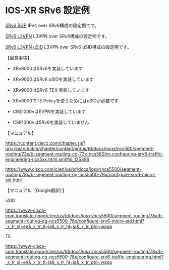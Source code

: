 # IOS-XR SRv6 設定例

[SRv6 BGP](README.srv6_bgp.md) IPv4 over SRv6構成の設定例です。

[SRv6 L3VPN](README.srv6_l3vpn.md) L3VPN over SRv6構成の設定例です。

[SRv6 L3VPN uSID](README.srv6_l3vpn_usid.md) L3VPN over SRv6 uSID構成の設定例です。


【留意事項】

- XRv9000はSRv6を実装しています

- XRv9000はSRv6 uSIDを実装しています

- XRv9000はSRv6 TEを実装しています

- XRv9000でTE Policyを使うためにはuSIDが必要です

- CRS1000vはEVPNを実装しています

- CSR1000vはSRv6を実装していません


【マニュアル】

https://content.cisco.com/chapter.sjs?uri=/searchable/chapter/content/en/us/td/docs/iosxr/ncs560/segment-routing/73x/b-segment-routing-cg-73x-ncs560/m-configuring-srv6-traffic-engineering-ncs5xx.html.xml#id_125396

https://www.cisco.com/c/en/us/td/docs/iosxr/ncs5500/segment-routing/78x/b-segment-routing-cg-ncs5500-78x/configure-srv6-micro-sid.html


【マニュアル（Google翻訳）】

uSID

https://www-cisco-com.translate.goog/c/en/us/td/docs/iosxr/ncs5500/segment-routing/78x/b-segment-routing-cg-ncs5500-78x/configure-srv6-micro-sid.html?_x_tr_sl=en&_x_tr_tl=ja&_x_tr_hl=ja&_x_tr_pto=wapp

TE

https://www-cisco-com.translate.goog/c/en/us/td/docs/iosxr/ncs5500/segment-routing/78x/b-segment-routing-cg-ncs5500-78x/configure-srv6-traffic-engineering.html?_x_tr_sl=en&_x_tr_tl=ja&_x_tr_hl=ja&_x_tr_pto=wapp
